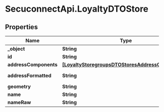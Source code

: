 # SecuconnectApi.LoyaltyDTOStore

## Properties
Name | Type | Description | Notes
------------ | ------------- | ------------- | -------------
**_object** | **String** | LoyaltyDTOStore | [optional] 
**id** | **String** | LoyaltyDTOStore | [optional] 
**addressComponents** | [**[LoyaltyStoregroupsDTOStoresAddressComponents]**](LoyaltyStoregroupsDTOStoresAddressComponents.md) | LoyaltyDTOStore | [optional] 
**addressFormatted** | **String** | Address formatted | [optional] 
**geometry** | **String** | Geometry | [optional] 
**name** | **String** | Name | [optional] 
**nameRaw** | **String** | Raw name | [optional] 


